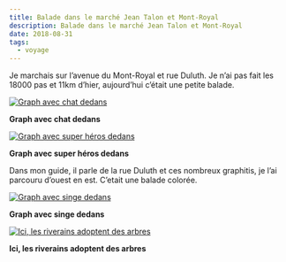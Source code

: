 ```yaml
---
title: Balade dans le marché Jean Talon et Mont-Royal
description: Balade dans le marché Jean Talon et Mont-Royal
date: 2018-08-31
tags:
  - voyage
---
```


Je marchais sur l’avenue du Mont-Royal et rue Duluth. Je n’ai pas fait les 18000 pas et 11km d’hier, aujourd’hui c’était une petite balade.

 [![Graph avec chat dedans](IMG/40f4b426-c80a-4d5e-b31a-df48263554d9.jpg?1659623969)](IMG/40f4b426-c80a-4d5e-b31a-df48263554d9.jpg)

**Graph avec chat dedans**

 [![Graph avec super héros dedans](IMG/93d1364b-0343-4b53-bc2f-801a20064b19-r90.jpg?1659623971)](IMG/93d1364b-0343-4b53-bc2f-801a20064b19-r90.jpg)

**Graph avec super héros dedans**

Dans mon guide, il parle de la rue Duluth et ces nombreux graphitis, je l’ai parcouru d’ouest en est. C’etait une balade colorée.

 [![Graph avec singe dedans](IMG/9e38314f-eb4e-4dda-8f57-3e861202506f.jpg?1659623973)](IMG/9e38314f-eb4e-4dda-8f57-3e861202506f.jpg)

**Graph avec singe dedans**

 [![Ici, les riverains adoptent des arbres](IMG/609e1ca0-c4b1-4b44-ac80-6af3635fb458.jpg?1659623974)](IMG/609e1ca0-c4b1-4b44-ac80-6af3635fb458.jpg)

**Ici, les riverains adoptent des arbres**